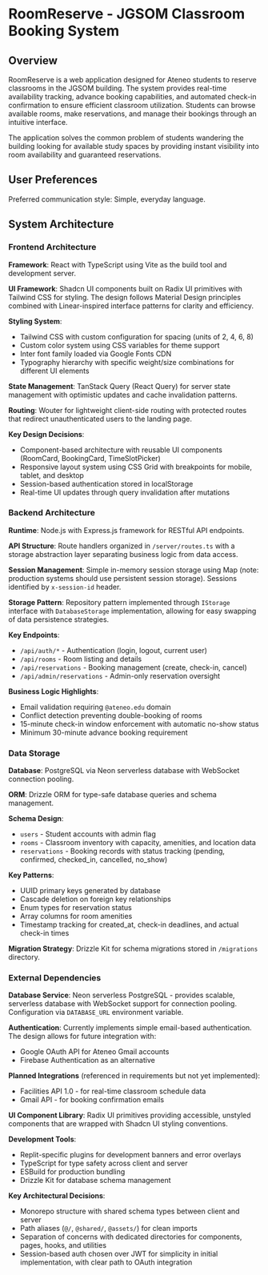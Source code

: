 # RoomReserve - JGSOM Classroom Booking System

## Overview

RoomReserve is a web application designed for Ateneo students to reserve classrooms in the JGSOM building. The system provides real-time availability tracking, advance booking capabilities, and automated check-in confirmation to ensure efficient classroom utilization. Students can browse available rooms, make reservations, and manage their bookings through an intuitive interface.

The application solves the common problem of students wandering the building looking for available study spaces by providing instant visibility into room availability and guaranteed reservations.

## User Preferences

Preferred communication style: Simple, everyday language.

## System Architecture

### Frontend Architecture

**Framework**: React with TypeScript using Vite as the build tool and development server.

**UI Framework**: Shadcn UI components built on Radix UI primitives with Tailwind CSS for styling. The design follows Material Design principles combined with Linear-inspired interface patterns for clarity and efficiency.

**Styling System**: 
- Tailwind CSS with custom configuration for spacing (units of 2, 4, 6, 8)
- Custom color system using CSS variables for theme support
- Inter font family loaded via Google Fonts CDN
- Typography hierarchy with specific weight/size combinations for different UI elements

**State Management**: TanStack Query (React Query) for server state management with optimistic updates and cache invalidation patterns.

**Routing**: Wouter for lightweight client-side routing with protected routes that redirect unauthenticated users to the landing page.

**Key Design Decisions**:
- Component-based architecture with reusable UI components (RoomCard, BookingCard, TimeSlotPicker)
- Responsive layout system using CSS Grid with breakpoints for mobile, tablet, and desktop
- Session-based authentication stored in localStorage
- Real-time UI updates through query invalidation after mutations

### Backend Architecture

**Runtime**: Node.js with Express.js framework for RESTful API endpoints.

**API Structure**: Route handlers organized in `/server/routes.ts` with a storage abstraction layer separating business logic from data access.

**Session Management**: Simple in-memory session storage using Map (note: production systems should use persistent session storage). Sessions identified by `x-session-id` header.

**Storage Pattern**: Repository pattern implemented through `IStorage` interface with `DatabaseStorage` implementation, allowing for easy swapping of data persistence strategies.

**Key Endpoints**:
- `/api/auth/*` - Authentication (login, logout, current user)
- `/api/rooms` - Room listing and details
- `/api/reservations` - Booking management (create, check-in, cancel)
- `/api/admin/reservations` - Admin-only reservation oversight

**Business Logic Highlights**:
- Email validation requiring `@ateneo.edu` domain
- Conflict detection preventing double-booking of rooms
- 15-minute check-in window enforcement with automatic no-show status
- Minimum 30-minute advance booking requirement

### Data Storage

**Database**: PostgreSQL via Neon serverless database with WebSocket connection pooling.

**ORM**: Drizzle ORM for type-safe database queries and schema management.

**Schema Design**:
- `users` - Student accounts with admin flag
- `rooms` - Classroom inventory with capacity, amenities, and location data
- `reservations` - Booking records with status tracking (pending, confirmed, checked_in, cancelled, no_show)

**Key Patterns**:
- UUID primary keys generated by database
- Cascade deletion on foreign key relationships
- Enum types for reservation status
- Array columns for room amenities
- Timestamp tracking for created_at, check-in deadlines, and actual check-in times

**Migration Strategy**: Drizzle Kit for schema migrations stored in `/migrations` directory.

### External Dependencies

**Database Service**: Neon serverless PostgreSQL - provides scalable, serverless database with WebSocket support for connection pooling. Configuration via `DATABASE_URL` environment variable.

**Authentication**: Currently implements simple email-based authentication. The design allows for future integration with:
- Google OAuth API for Ateneo Gmail accounts
- Firebase Authentication as an alternative

**Planned Integrations** (referenced in requirements but not yet implemented):
- Facilities API 1.0 - for real-time classroom schedule data
- Gmail API - for booking confirmation emails

**UI Component Library**: Radix UI primitives providing accessible, unstyled components that are wrapped with Shadcn UI styling conventions.

**Development Tools**:
- Replit-specific plugins for development banners and error overlays
- TypeScript for type safety across client and server
- ESBuild for production bundling
- Drizzle Kit for database schema management

**Key Architectural Decisions**:
- Monorepo structure with shared schema types between client and server
- Path aliases (`@/`, `@shared/`, `@assets/`) for clean imports
- Separation of concerns with dedicated directories for components, pages, hooks, and utilities
- Session-based auth chosen over JWT for simplicity in initial implementation, with clear path to OAuth integration